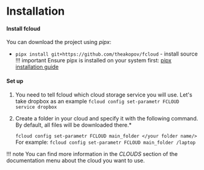 # Installation

#### Install fcloud
You can download the project using *pipx*:
  - `pipx install git+https://github.com/theakopov/fcloud` - install source<br>
!!! important
    Ensure pipx is installed on your system first: [pipx installation guide](https://pipx.pypa.io/stable/installation/)

#### Set up

1. You need to tell fcloud which cloud storage service you will use.
 Let's take dropbox as an example
    `fcloud config set-parametr FCLOUD service dropbox`

2. Create a folder in your cloud and specify it with the following command. By default, all files will be downloaded there.*

    `fcloud config set-parametr FCLOUD main_folder </your folder name/>`<br>
For example: `fcloud config set-parametr FCLOUD main_folder /laptop`


!!! note
    You can find more information in the *CLOUDS* section of the documentation menu about the cloud you want to use.